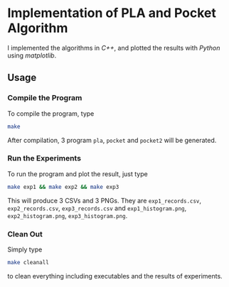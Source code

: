# Implementation of PLA and Pocket Algorithm

I implemented the algorithms in *C++*, and plotted the results with *Python* using *matplotlib*.

## Usage

### Compile the Program

To compile the program, type

~~~bash
make
~~~

After compilation, 3 program `pla`, `pocket` and `pocket2` will be generated.

### Run the Experiments

To run the program and plot the result, just type

~~~bash
make exp1 && make exp2 && make exp3
~~~

This will produce 3 CSVs and 3 PNGs.
They are `exp1_records.csv`, `exp2_records.csv`, `exp3_records.csv` and `exp1_histogram.png`, `exp2_histogram.png`, `exp3_histogram.png`.

### Clean Out

Simply type

~~~bash
make cleanall
~~~

to clean everything including executables and the results of experiments.
